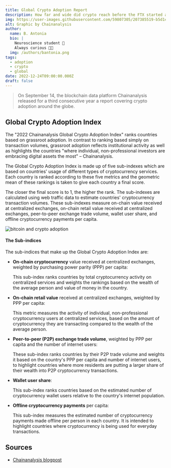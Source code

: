 ```yaml
---
title: Global Crypto Adoption Report
description: How far and wide did crypto reach before the FTX started an apocalypse!
img: https://user-images.githubusercontent.com/59807305/207385519-b5d1ce24-6bc5-4149-9d43-5357a1d0017c.jpeg
alt: Graphic by Chainanalysis
author:
  name: B. Antonia
  bio: |
    Neuroscience student 🧠
    Always curious 🤔💡
  img: /authors/bantonia.png
tags:
  - adoption
  - crypto
  - global
date: 2022-12-24T09:00:00.000Z
draft: false
---
```


> On September 14, the blockchain data platform Chainanalysis released for a third consecutive year a report covering
> crypto adoption around the globe.

## Global Crypto Adoption Index

The "2022 Chainanalysis Global Crypto Adoption Index" ranks countries based on grassroot adoption. In contrast to
ranking based simply on transaction volumes, grassroot adoption reflects institutional activity as well as highlights
the countries "where individual, non-professional investors are embracing digital assets the most" – Chainanalysis.

The Global Crypto Adoption Index is made up of five sub-indexes which are based on countries' usage of different types
of cryptocurrency services. Each country is ranked according to these five metrics and the geometric mean of these
rankings is taken to give each country a final score.

The closer the final score is to 1, the higher the rank. The sub-indexes are calculated using web traffic data to
estimate countries' cryptocurrency transaction volumes. These sub-indexes measure on-chain value received at centralized
exchanges, on-chain retail value received at centralized exchanges, peer-to-peer exchange trade volume, wallet user
share, and offline cryptocurrency payments per capita.

![bitcoin and crypto adoption](https://user-images.githubusercontent.com/59807305/209447942-2ca50c5e-1a08-4b7b-888b-4d4e4c32179c.png)

#### The Sub-indices

The sub-indices that make up the Global Crypto Adoption Index are:

- **On-chain cryptocurrency** value received at centralized exchanges, weighted by purchasing power parity (PPP) per
  capita:

  This sub-index ranks countries by total cryptocurrency activity on centralized services and weights the rankings based
  on the wealth of the average person and value of money in the country.

- **On-chain retail value** received at centralized exchanges, weighted by PPP per capita:

  This metric measures the activity of individual, non-professional cryptocurrency users at centralized services,
  based on the amount of cryptocurrency they are transacting compared to the wealth of the average person.

- **Peer-to-peer (P2P) exchange trade volume**, weighted by PPP per capita and the number of internet users:

  These sub-index ranks countries by their P2P trade volume and weights it based on the country's PPP per capita and
  number of internet users, to highlight countries where more residents are putting a larger share of their wealth into
  P2P cryptocurrency transactions.

- **Wallet user share**:

  This sub-index ranks countries based on the estimated number of cryptocurrency wallet users relative to the country's
  internet population.

- **Offline cryptocurrency payments** per capita:

  This sub-index measures the estimated number of cryptocurrency payments made offline per person in each country.
  It is intended to highlight countries where cryptocurrency is being used for everyday transactions.

## Sources

- [Chainanalysis blogpost](https://blog.chainalysis.com/reports/2022-global-crypto-adoption-index/)
